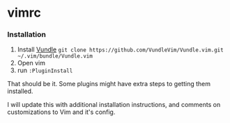 # vimrc
### Installation

1. Install [Vundle](https://github.com/VundleVim/Vundle.vim) `git clone https://github.com/VundleVim/Vundle.vim.git ~/.vim/bundle/Vundle.vim`
1. Open vim
1. run `:PluginInstall`

That should be it. Some plugins might have extra steps to getting them installed.

I will update this with additional installation instructions, and comments on customizations to Vim and it's config.
